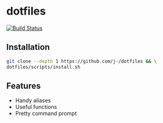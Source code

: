 # dotfiles

[![Build Status][travis-svg]][travis-link]

## Installation

```sh
git clone --depth 1 https://github.com/j-/dotfiles && \
dotfiles/scripts/install.sh
```

## Features

* Handy aliases
* Useful functions
* Pretty command prompt

[travis-svg]: https://travis-ci.org/j-/dotfiles.svg
[travis-link]: https://travis-ci.org/j-/dotfiles
